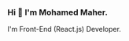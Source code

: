 ### Hi 👋 I'm Mohamed Maher. 
I'm Front-End (React.js) Developer.
<!--
**MohamedMaher32/MohamedMaher32** is a ✨ _special_ ✨ repository because its `README.md` (this file) appears on your GitHub profile.

Here are some ideas to get you started:

- 🌱 I’m currently learning Front-End React
-->
